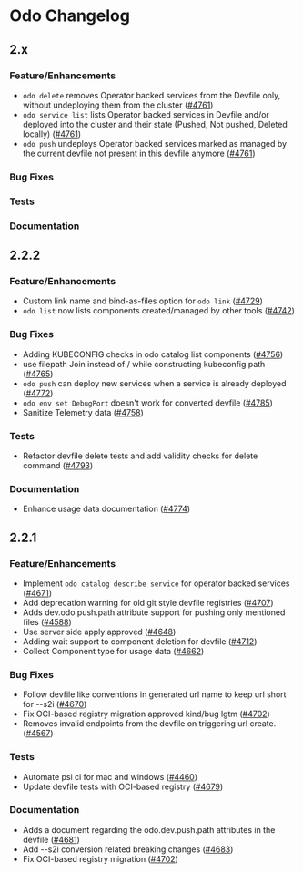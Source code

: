 #  Odo Changelog

## 2.x

### Feature/Enhancements

- `odo delete` removes Operator backed services from the Devfile only, without undeploying them from the cluster ([#4761](https://github.com/openshift/odo/pull/4761))
- `odo service list` lists Operator backed services in Devfile and/or deployed into the cluster and their state (Pushed, Not pushed, Deleted locally) ([#4761](https://github.com/openshift/odo/pull/4761))
- `odo push` undeploys Operator backed services marked as managed by the current devfile not present in this devfile anymore ([#4761](https://github.com/openshift/odo/pull/4761))

### Bug Fixes

### Tests

### Documentation

## 2.2.2

### Feature/Enhancements

- Custom link name and bind-as-files option for `odo link` ([#4729](https://github.com/openshift/odo/pull/4729))
- `odo list` now lists components created/managed by other tools ([#4742](https://github.com/openshift/odo/pull/4742))

### Bug Fixes

- Adding KUBECONFIG checks in odo catalog list components ([#4756](https://github.com/openshift/odo/pull/4756))
- use filepath Join instead of / while constructing kubeconfig path ([#4765](https://github.com/openshift/odo/pull/4765))
- `odo push` can deploy new services when a service is already deployed ([#4772](https://github.com/openshift/odo/pull/4772))
- `odo env set DebugPort` doesn't work for converted devfile ([#4785](https://github.com/openshift/odo/pull/4785))
- Sanitize Telemetry data ([#4758](https://github.com/openshift/odo/pull/4758))

### Tests

- Refactor devfile delete tests and add validity checks for delete command ([#4793](https://github.com/openshift/odo/pull/4793))

### Documentation

- Enhance usage data documentation ([#4774](https://github.com/openshift/odo/pull/4774))

## 2.2.1

### Feature/Enhancements

- Implement `odo catalog describe service` for operator backed services ([#4671](https://github.com/openshift/odo/pull/4671))
- Add deprecation warning for old git style devfile registries ([#4707](https://github.com/openshift/odo/pull/4707))
- Adds dev.odo.push.path attribute support for pushing only mentioned files ([#4588](https://github.com/openshift/odo/pull/4588))
- Use server side apply  approved ([#4648](https://github.com/openshift/odo/pull/4648))
- Adding wait support to component deletion for devfile ([#4712](https://github.com/openshift/odo/pull/4712))
- Collect Component type for usage data ([#4662](https://github.com/openshift/odo/pull/4662))

### Bug Fixes

- Follow devfile like conventions in generated url name to keep url short for --s2i  ([#4670](https://github.com/openshift/odo/pull/4670))
- Fix OCI-based registry migration  approved kind/bug lgtm ([#4702](https://github.com/openshift/odo/pull/4702))
- Removes invalid endpoints from the devfile on triggering url create. ([#4567](https://github.com/openshift/odo/pull/4567))

### Tests

- Automate psi ci for mac and windows  ([#4460](https://github.com/openshift/odo/pull/4460))
- Update devfile tests with OCI-based registry ([#4679](https://github.com/openshift/odo/pull/4679))


### Documentation

- Adds a document regarding the odo.dev.push.path attributes in the devfile ([#4681](https://github.com/openshift/odo/pull/4681))
- Add --s2i conversion related breaking changes ([#4683](https://github.com/openshift/odo/pull/4683))
- Fix OCI-based registry migration ([#4702](https://github.com/openshift/odo/pull/4702))
